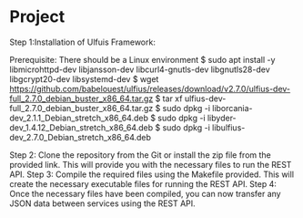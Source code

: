 # Project

Step 1:Installation of Ulfuis Framework:

Prerequisite: There should be a Linux environment
$ sudo apt install -y libmicrohttpd-dev libjansson-dev libcurl4-gnutls-dev libgnutls28-dev libgcrypt20-dev libsystemd-dev
$ wget https://github.com/babelouest/ulfius/releases/download/v2.7.0/ulfius-dev-full_2.7.0_debian_buster_x86_64.tar.gz
$ tar xf ulfius-dev-full_2.7.0_debian_buster_x86_64.tar.gz
$ sudo dpkg -i liborcania-dev_2.1.1_Debian_stretch_x86_64.deb
$ sudo dpkg -i libyder-dev_1.4.12_Debian_stretch_x86_64.deb
$ sudo dpkg -i libulfius-dev_2.7.0_Debian_stretch_x86_64.deb


Step 2: Clone the repository from the Git or install the zip file from the provided link. This will provide you with the necessary files to run the REST API.
Step 3: Compile the required files using the Makefile provided. This will create the necessary executable files for running the REST API.
Step 4: Once the necessary files have been compiled, you can now transfer any JSON data between services using the REST API.




